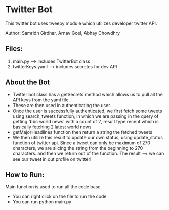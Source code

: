 # Twitter Bot

This twitter bot uses tweepy module which utilizes developer twitter API.

Author: Samridh Girdhar, Arnav Goel, Abhay Chowdhry

## Files:
1. main.py --> includes TwitterBot class
2. twitterKeys.yaml --> includes secretes for dev API

## About the Bot
- Twitter bot class has a getSecrets method which allows us to pull all the API keys from the yaml file. 
- These are then used in authenticating the user.
- Once the user is successfully authenticated, we first fetch some tweets using search_tweets function, 
in which we are passing in the query of getting 'bbc world news' with a count of 2, result type recent which is basically
fetching 2 latest world news
- getMajorHeadlines function then return a string the fetched tweets
- We then utilize this result to update our own status, using update_status function of twitter api. 
Since a tweet can only be maximum of 270 characters, we are slicing the string from the beginning to 270 characters.
and then we return out of the function.
The result ==> we can see our tweet in out profile on twitter!

## How to Run:
Main function is used to run all the code base.
- You can right click on the file to run the code
- You can run python main.py

 
